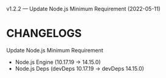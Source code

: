 v1.2.2 — Update Node.js Minimum Requirement (2022-05-11)
# CHANGELOGS

Update Node.js Minimum Requirement
- Node.js Engine (10.17.19 → 14.15.0)
- Node.js Deps (devDeps 10.17.19 → devDeps 14.15.0)
